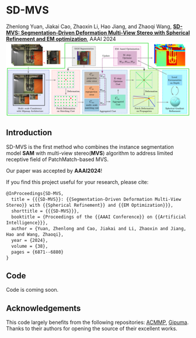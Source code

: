 # SD-MVS

Zhenlong Yuan, Jiakai Cao, Zhaoxin Li, Hao Jiang, and Zhaoqi Wang, [**SD-MVS: Segmentation-Driven Deformation Multi-View Stereo with Spherical Refinement and EM optimization**](https://arxiv.org/pdf/2401.06385), AAAI 2024
![](images/SD-MVS-pipeline.png)

## Introduction
SD-MVS is the first method who combines the instance segmentation model **SAM** with multi-view stereo(**MVS**) algorithm to address limited receptive field of PatchMatch-based MVS.


Our paper was accepted by **AAAI2024**!

If you find this project useful for your research, please cite:  

```
@InProceedings{SD-MVS,
  title = {{{SD-MVS}}: {{Segmentation-Driven Deformation Multi-View Stereo}} with {{Spherical Refinement}} and {{EM Optimization}}},
  shorttitle = {{{SD-MVS}}},
  booktitle = {Proceedings of the {{AAAI Conference}} on {{Artificial Intelligence}}},
  author = {Yuan, Zhenlong and Cao, Jiakai and Li, Zhaoxin and Jiang, Hao and Wang, Zhaoqi},
  year = {2024},
  volume = {38},
  pages = {6871--6880}
}
```
## Code
Code is coming soon.

## Acknowledgements

This code largely benefits from the following repositories: [ACMMP](https://github.com/GhiXu/ACMMP.git), [Gipuma](https://github.com/kysucix/gipuma). Thanks to their authors for opening the source of their excellent works.
